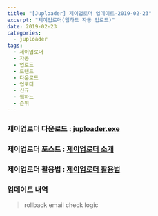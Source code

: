 ```yaml
---
title: "[Juploader] 제이업로더 업데이트-2019-02-23"
excerpt: "제이업로더(웹하드 자동 업로드)"
date: 2019-02-23
categories:
  - juploader
tags:
  - 제이업로더
  - 자동
  - 업로드
  - 토렌트
  - 다운로드
  - 업로더
  - 신규
  - 웹하드
  - 순위
---
```

### 제이업로더 다운로드 : [juploader.exe](http://34.73.229.249/download/jloader)

### 제이업로더 포스트 : [제이업로더 소개](https://javamon1174.github.io/juploader/juploader/)

### 제이업로더 활용법 : [제이업로더 활용법](https://javamon1174.github.io/juploader/use_jloader/)

### 업데이트 내역
>rollback email check logic